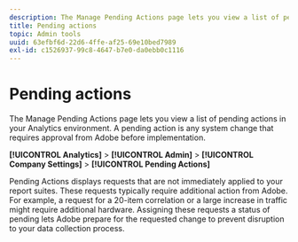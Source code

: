 ```yaml
---
description: The Manage Pending Actions page lets you view a list of pending actions in your Analytics environment. A pending action is any system change that requires approval from Adobe before implementation.
title: Pending actions
topic: Admin tools
uuid: 63efbf6d-22d6-4ffe-af25-69e10bed7989
exl-id: c1526937-99c8-4647-b7e0-da0ebb0c1116
---
```

# Pending actions

The Manage Pending Actions page lets you view a list of pending actions in your Analytics environment. A pending action is any system change that requires approval from Adobe before implementation.

**[!UICONTROL Analytics]** > **[!UICONTROL Admin]** > **[!UICONTROL Company Settings]** > **[!UICONTROL Pending Actions]**

Pending Actions displays requests that are not immediately applied to your report suites. These requests typically require additional action from Adobe. For example, a request for a 20-item correlation or a large increase in traffic might require additional hardware. Assigning these requests a status of pending lets Adobe prepare for the requested change to prevent disruption to your data collection process.
